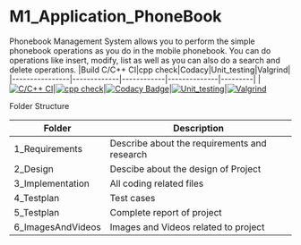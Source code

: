 # M1_Application_PhoneBook
Phonebook Management System allows you to perform the simple phonebook operations as you do in the mobile phonebook. You can do operations like insert, modify, list as well as you can also do a search and delete operations.
|Build C/C++ CI|cpp check|Codacy|Unit_testing|Valgrind|
|----------------|-------------|------------|--------------|---------|
|[![C/C++ CI](https://github.com/SachinSingh07/M1_Application_PhoneBook/actions/workflows/C_C++_CI.yml/badge.svg)](https://github.com/SachinSingh07/M1_Application_PhoneBook/actions/workflows/C_C++_CI.yml)|[![cpp check](https://github.com/SachinSingh07/M1_Application_PhoneBook/actions/workflows/cpp.yml/badge.svg)](https://github.com/SachinSingh07/M1_Application_PhoneBook/actions/workflows/cpp.yml)|[![Codacy Badge](https://app.codacy.com/project/badge/Grade/d37b01e8a6144b8498080005a3b5f116)](https://www.codacy.com/gh/SachinSingh07/M1_Application_PhoneBook/dashboard?utm_source=github.com&amp;utm_medium=referral&amp;utm_content=SachinSingh07/M1_Application_PhoneBook&amp;utm_campaign=Badge_Grade)|[![Unit_testing](https://github.com/SachinSingh07/M1_Application_PhoneBook/actions/workflows/Unit_testing.yml/badge.svg?branch=main2)](https://github.com/SachinSingh07/M1_Application_PhoneBook/actions/workflows/Unit_testing.yml)|[![Valgrind](https://github.com/SachinSingh07/M1_Application_PhoneBook/actions/workflows/valgrind.yml/badge.svg)](https://github.com/SachinSingh07/M1_Application_PhoneBook/actions/workflows/valgrind.yml)

Folder Structure

|Folder|Description|
|------|-----------|
|1_Requirements |	Describe about the requirements and research|
|2_Design |	Descibe about the design of Project|
|3_Implementation	|All coding related files|
|4_Testplan |	Test cases|
|5_Testplan	| Complete report of project|
|6_ImagesAndVideos |Images and Videos related to project|
